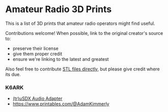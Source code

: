 # Amateur Radio 3D Prints

This is a list of 3D prints that amateur radio operators might find useful.

Contributions welcome! When possible, link to the original creator's source to:
- preserve their license
- give them proper credit
- ensure we're linking to the latest and greatest

Also feel free to contribute [STL files directly](/stl), but please give credit where its due.

### K6ARK 
- [(tr)uSDX Audio Adapter](https://oshpark.com/shared_projects/LwO6AYPS)
- https://www.printables.com/@AdamKimmerly
